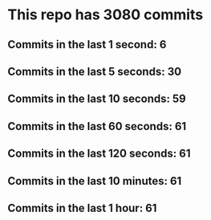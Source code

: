 # This repo has 3080 commits

## Commits in the last 1 second: 6
## Commits in the last 5 seconds: 30
## Commits in the last 10 seconds: 59
## Commits in the last 60 seconds: 61
## Commits in the last 120 seconds: 61
## Commits in the last 10 minutes: 61
## Commits in the last 1 hour: 61
